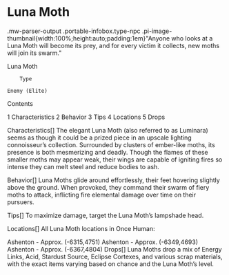 # Luna Moth

.mw-parser-output .portable-infobox.type-npc .pi-image-thumbnail{width:100%;height:auto;padding:1em}"Anyone who looks at a Luna Moth will become its prey, and for every victim it collects, new moths will join its swarm."

Luna Moth


	
		
		
	
	


	

	
		Type
	
	Enemy (Elite)




Contents

1 Characteristics
2 Behavior
3 Tips
4 Locations
5 Drops



Characteristics[]
The elegant Luna Moth (also referred to as Luminara) seems as though it could be a prized piece in an upscale lighting connoisseur’s collection. Surrounded by clusters of ember-like moths, its presence is both mesmerizing and deadly. Though the flames of these smaller moths may appear weak, their wings are capable of igniting fires so intense they can melt steel and reduce bodies to ash.

Behavior[]
Luna Moths glide around effortlessly, their feet hovering slightly above the ground. When provoked, they command their swarm of fiery moths to attack, inflicting fire elemental damage over time on their pursuers.

Tips[]
To maximize damage, target the Luna Moth’s lampshade head.

Locations[]
All Luna Moth locations in Once Human:

Ashenton - Approx. (-6315,4751)
Ashenton - Approx. (-6349,4693)
Ashenton - Approx. (-6367,4804)
Drops[]
Luna Moths drop a mix of Energy Links, Acid, Stardust Source, Eclipse Cortexes, and various scrap materials, with the exact items varying based on chance and the Luna Moth’s level.
